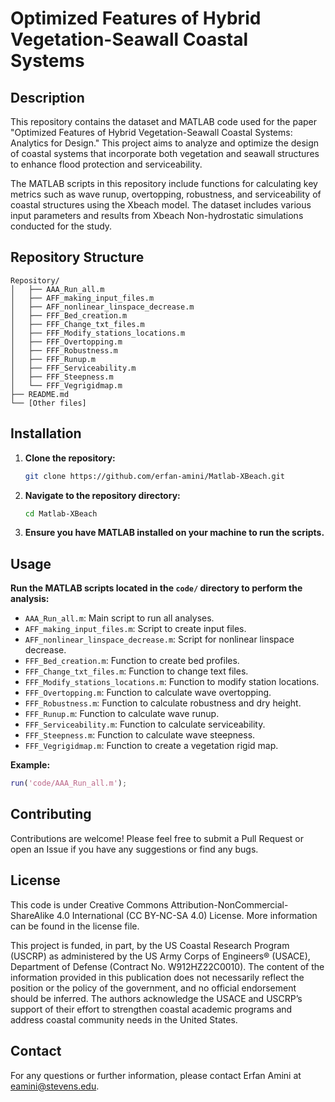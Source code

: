 # Optimized Features of Hybrid Vegetation-Seawall Coastal Systems

## Description

This repository contains the dataset and MATLAB code used for the paper "Optimized Features of Hybrid Vegetation-Seawall Coastal Systems: Analytics for Design." This project aims to analyze and optimize the design of coastal systems that incorporate both vegetation and seawall structures to enhance flood protection and serviceability.

The MATLAB scripts in this repository include functions for calculating key metrics such as wave runup, overtopping, robustness, and serviceability of coastal structures using the Xbeach model. The dataset includes various input parameters and results from Xbeach Non-hydrostatic simulations conducted for the study.

## Repository Structure

```
Repository/
│   ├── AAA_Run_all.m
│   ├── AFF_making_input_files.m
│   ├── AFF_nonlinear_linspace_decrease.m
│   ├── FFF_Bed_creation.m
│   ├── FFF_Change_txt_files.m
│   ├── FFF_Modify_stations_locations.m
│   ├── FFF_Overtopping.m
│   ├── FFF_Robustness.m
│   ├── FFF_Runup.m
│   ├── FFF_Serviceability.m
│   ├── FFF_Steepness.m
│   └── FFF_Vegrigidmap.m
├── README.md
└── [Other files]
```

## Installation

1. **Clone the repository:**
   ```sh
   git clone https://github.com/erfan-amini/Matlab-XBeach.git
   ```

2. **Navigate to the repository directory:**
   ```sh
   cd Matlab-XBeach
   ```

3. **Ensure you have MATLAB installed on your machine to run the scripts.**

## Usage

**Run the MATLAB scripts located in the `code/` directory to perform the analysis:**
   - `AAA_Run_all.m`: Main script to run all analyses.
   - `AFF_making_input_files.m`: Script to create input files.
   - `AFF_nonlinear_linspace_decrease.m`: Script for nonlinear linspace decrease.
   - `FFF_Bed_creation.m`: Function to create bed profiles.
   - `FFF_Change_txt_files.m`: Function to change text files.
   - `FFF_Modify_stations_locations.m`: Function to modify station locations.
   - `FFF_Overtopping.m`: Function to calculate wave overtopping.
   - `FFF_Robustness.m`: Function to calculate robustness and dry height.
   - `FFF_Runup.m`: Function to calculate wave runup.
   - `FFF_Serviceability.m`: Function to calculate serviceability.
   - `FFF_Steepness.m`: Function to calculate wave steepness.
   - `FFF_Vegrigidmap.m`: Function to create a vegetation rigid map.

**Example:**
   ```matlab
   run('code/AAA_Run_all.m');
   ```

## Contributing

Contributions are welcome! Please feel free to submit a Pull Request or open an Issue if you have any suggestions or find any bugs.

## License
This code is under Creative Commons Attribution-NonCommercial-ShareAlike 4.0 International (CC BY-NC-SA 4.0) License. More information can be found in the license file. 

This project is funded, in part, by the US Coastal Research Program (USCRP) as administered by the US Army Corps of Engineers® (USACE), Department of Defense (Contract No. W912HZ22C0010). The content of the information provided in this publication does not necessarily reflect the position or the policy of the government, and no official endorsement should be inferred. The authors acknowledge the USACE and USCRP’s support of their effort to strengthen coastal academic programs and address coastal community needs in the United States.

## Contact

For any questions or further information, please contact Erfan Amini at eamini@stevens.edu.
